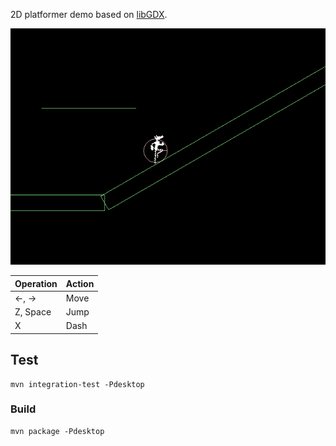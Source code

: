 2D platformer demo based on [libGDX](https://libgdx.badlogicgames.com/).

![](./screenshot.png)

| Operation | Action |
| --- | --- |
| ←, → | Move |
| Z, Space | Jump |
| X | Dash |


## Test
```
mvn integration-test -Pdesktop
```

### Build
```
mvn package -Pdesktop
```
